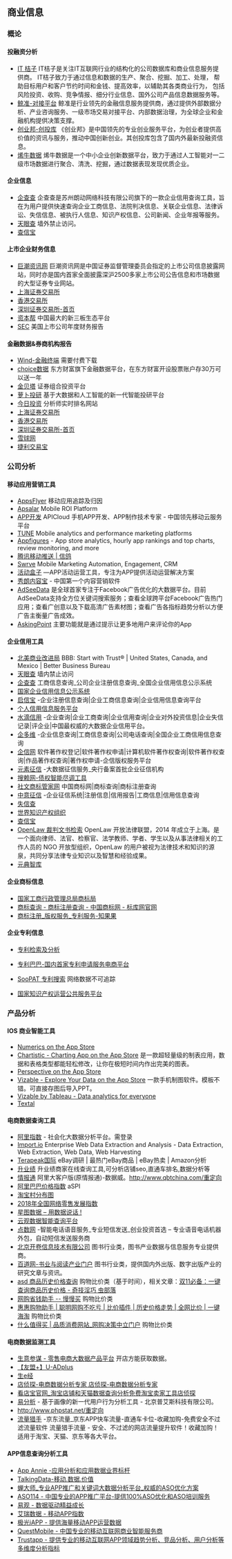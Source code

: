 ## 商业信息

### 概论

#### 投融资分析

- [IT 桔子](https://www.itjuzi.com/) IT桔子是关注IT互联网行业的结构化的公司数据库和商业信息服务提供商。 IT桔子致力于通过信息和数据的生产、聚合、挖掘、加工、处理， 帮助目标用户和客户节约时间和金钱、提高效率，以辅助其各类商业行为， 包括风险投资、收购、竞争情报、细分行业信息、国外公司产品信息数据服务等。
- [鲸准-对接平台](https://rong.36kr.com/) 鲸准是行业领先的金融信息服务提供商，通过提供外部数据分析、产业咨询服务、一级市场交易对接平台、内部数据治理，为全球企业和金融机构提供决策支撑。
- [创业邦-创投库](https://www.cyzone.cn/event/) 《创业邦》是中国领先的专业创业服务平台，为创业者提供高价值的资讯与服务，推动中国创新创业。其创投库包含了国内外最新投融资信息。
- [烯牛数据](https://www.xiniudata.com/) 烯牛数据是一个中小企业创新数据平台，致力于通过人工智能对一二级市场数据进行聚合、清洗、挖掘，通过数据表现发现优质企业。

#### 企业信息

- [企查查](http://www.qichacha.com/) 企查查是苏州朗动网络科技有限公司旗下的一款企业信用查询工具，旨在为用户提供快速查询企业工商信息、法院判决信息、关联企业信息、法律诉讼、失信信息、被执行人信息、知识产权信息、公司新闻、企业年报等服务。
- [天眼查](https://www.tianyancha.com/) 墙外禁止访问。
- [查信宝](http://www.chaxinbao.cn/)

#### 上市企业财务信息

- [巨潮资讯网](http://www.cninfo.com.cn/cninfo-new/index) 巨潮资讯网是中国证券监督管理委员会指定的上市公司信息披露网站，同时亦是国内首家全面披露深沪2500多家上市公司公告信息和市场数据的大型证券专业网站。
- [上海证券交易所](http://www.sse.com.cn/)
- [香港交易所](http://www.hkex.com.hk/?sc_lang=zh-HK)
- [深圳证券交易所-首页](http://www.szse.cn/)
- [资本帮](http://www.chinaipo.com/) 中国最大的新三板生态平台
- [SEC](https://www.sec.gov/) 美国上市公司年度财务报告

#### 金融数据&券商机构报告

- [Wind-金融终端](http://www.wind.com.cn/NewSite/wft.html) 需要付费下载
- [choice数据](http://choice.eastmoney.com/) 东方财富旗下金融数据平台，在东方财富开设股票账户存30万可以送一年
- [金贝塔](https://igoldenbeta.com/) 证券组合投资平台
- [萝卜投研](https://robo.datayes.com/v2/) 基于大数据和人工智能的新一代智能投研平台
- [今日投资](http://www.investoday.com.cn/) 分析师实时排名网站
- [上海证券交易所](http://www.sse.com.cn/)
- [香港交易所](http://www.hkex.com.hk/?sc_lang=zh-HK)
- [深圳证券交易所-首页](http://www.szse.cn/)
- [雪球网](https://xueqiu.com/)
- [捷利交易宝](https://itunes.apple.com/cn/app/%E6%8D%B7%E5%88%A9%E4%BA%A4%E6%98%93%E5%AE%9D-%E6%B8%AF%E8%82%A1%E7%BE%8E%E8%82%A1%E8%82%A1%E7%A5%A8%E7%82%92%E8%82%A1%E8%BD%AF%E4%BB%B6/id716379516?mt=8)
### 公司分析

#### 移动应用营销工具

- [AppsFlyer](https://www.appsflyer.com/cn/) 移动应用追踪及归因
- [Apsalar](https://apsalar.com/) Mobile ROI Platform
- [APP开发](https://www.apicloud.com/) APICloud 手机APP开发、APP制作技术专家 - 中国领先移动云服务平台
- [TUNE](https://www.tune.com/) Mobile analytics and performance marketing platforms
- [Appfigures](https://appfigures.com/)  - App store analytics, hourly app rankings and top charts, review monitoring, and more
- [腾讯移动推送 | 信鸽](http://xg.qq.com/)
- [Swrve](https://www.swrve.com/) Mobile Marketing Automation, Engagement, CRM
- [活动盒子](http://www.huodonghezi.com/) —APP活动运营工具，专注为APP提供活动运营解决方案
- [秀朗内容宝](http://www.51neirong.com/) - 中国第一个内容营销软件
- [AdSeeData](https://www.adseedata.com/) 是全球首家专注于Facebook广告优化的大数据平台。目前AdSeeData支持全方位关键词搜索服务；查看全球跨平台Facebook广告热门应用；查看广创意以及下载高清广告素材图；查看广告各指标趋势分析以方便广告主衡量广告成效。
- [AskingPoint](https://www.askingpoint.com/) 主要功能就是通过提示让更多地用户来评论你的App


#### 企业信用工具

- [北美商业改进局](https://www.bbb.org/en/us) BBB: Start with Trust® | United States, Canada, and Mexico | Better Business Bureau
- [天眼查](https://www.tianyancha.com/) 墙内禁止访问
- [企查查](https://www.qichacha.com/) 工商信息查询_公司企业注册信息查询_全国企业信用信息公示系统
- [国家企业信用信息公示系统](http://www.gsxt.gov.cn/index.html)
- [启信宝](http://www.qixin.com/) -企业注册信息查询|企业工商信息查询|企业信用信息查询平台
- [个人信用信息服务平台](https://ipcrs.pbccrc.org.cn/)
- [水滴信用](http://shuidi.cn/) -企业查询|企业工商查询|企业信用查询|企业对外投资信息|企业失信记录|评企业|中国最权威的大数据企业信用平台。
- [企多维](http://www.qiduowei.com/) -企业信息查询|工商信息查询|公司电话查询|全国企业工商信用信息查询
- [企信网](http://www.publics.com.cn/) 软件著作权登记|软件著作权申请|计算机软件著作权查询|软件著作权查询|作品著作权查询|著作权申请-企信版权服务平台
- [元素征信](https://elements.org.cn/) -大数据征信服务_央行备案首批企业征信机构
- [搜赖网-债权智能尽调工具](http://www.laipigo.com/)
- [社文商标管家网](http://www.shewentm.com/) 中国商标网|商标查询|商标注册查询
- [中意征信](http://www.zycredit.com/) -企业征信系统|注册信息|信用报告|工商信息|信用信息查询
- [失信查](http://shuidi.cn/uncredit/pc-broken)
- [世界知识产权组织](http://www.wipo.int/reference/zh/)
- [查信宝](http://www.chaxinbao.cn/)
- [OpenLaw 裁判文书检索](http://openlaw.cn/) OpenLaw 开放法律联盟，2014 年成立于上海。是一个面向律师、法官、检察官、法学教师、学者、学生以及从事法律相关的工作人员的 NGO 开放型组织，OpenLaw 的用户被视为法律技术和知识的源泉，共同分享法律专业知识以及智慧和经验成果。
- [元典智库](https://www.chineselaw.com/)

#### 企业商标信息

- [国家工商行政管理总局商标局](http://sbj.saic.gov.cn/)
- [商标查询 - 商标注册查询 - 中国商标网 - 标库网官网](http://www.tmkoo.com/)
- [商标注册_版权服务_专利服务-知果果](http://www.zhiguoguo.com/)

#### 企业专利信息

- [专利检索及分析](http://www.pss-system.gov.cn/sipopublicsearch/portal/uiIndex.shtml)

- [专利巴巴-国内首家专利申请服务电商平台](http://www.zlbaba.com/)

- [SooPAT 专利搜索](http://www2.soopat.com/Home/IIndex) 网络数据不可追踪

- [国家知识产权运营公共服务平台](http://www.sipop.cn/gate/index.html)


### 产品分析

#### IOS 商业智能工具

- [‎Numerics on the App Store](https://itunes.apple.com/us/app/numerics-dashboards-to-visualize/id875319874?mt=8)
- [‎Chartistic - Charting App on the App Store](https://itunes.apple.com/us/app/charting-app-chartistic/id1127272574?mt=8) 是一款超轻量级的制表应用，数据和表格类型都能轻松修改，让你在极短时间内作出完美的图表。
- [‎Perspective on the App Store](https://itunes.apple.com/us/app/perspective/id516098684?mt=8)
- [‎Vizable - Explore Your Data on the App Store](https://itunes.apple.com/us/app/vizable-explore-your-data/id1039023889?mt=8) 一款手机制图软件。模板不错。可直接存图后导入PPT。
- [Vizable by Tableau - Data analytics for everyone](http://vizable.tableau.com/)
- [Textal](http://www.textal.org/)

#### 电商数据查询工具

- [阿里指数](https://alizs.taobao.com/) - 社会化大数据分析平台。需登录
- [Import.io](https://www.import.io/) Enterprise Web Data Extraction and Analysis - Data Extraction, Web Extraction, Web Data, Web Harvesting
- [Terapeak国际](https://www.terapeak.cn/) eBay调研 | 最热门eBay商品 | eBay热卖 | Amazon分析
- [升业绩](http://www.shengyeji.com/gong/) 升业绩商家在线查询工具,可分析店铺seo,直通车排名,数据分析等
- [情报通](http://www.ecdataway.com/qbt/) 阿里大客户版(原情报通)-数据威。http://www.qbtchina.com/重定向
- [阿里巴巴价格指数](http://topic.aliresearch.com/market/aliresearch/aspi.php) aSPI
- [淘宝村分布图](http://topic.aliresearch.com/market/aliresearch/tbcfbt.php)
- [2018年全国网络零售发展指数](http://event.analysys.cn/pc/retailindex/view/index.html#retail-tit)
- [星图数据 – 用数据说话 !](http://www.syntun.com.cn/)
- [云观数据智能查询平台](http://www.ecyung.com/unLoginIndex)
- [点数网](http://dotshu.com/) -智能电话语音服务_专业短信发送_创业投资首选 – 专业语音电话机器外包，自动短信发送服务商
- [北京开卷信息技术有限公司](http://www.openbook.com.cn) 图书行业类，图书产业数据与信息服务专业提供商。
- [百道网-书业与阅读产业门户](http://www.bookdao.com/) 图书行业类，提供国内外出版、数字出版产业的研究文章与资讯。
- [asd 商品历史价格查询](http://asd-price.com/) 购物比价类（基于时间），相关文章：[双11必备：一键查询商品历史价格 - 奇技淫巧 虫部落](http://bbs.chongbuluo.com/thread-5598-1-1.html)
- [网购省钱助手 -- 慢慢买](https://tool.manmanbuy.com/) 购物比价类
- [惠惠购物助手 | 聪明网购不吃亏 | 比价插件 | 历史价格走势 | 全网比价 | 一键海淘](http://zhushou.huihui.cn/) 购物比价类
- [什么值得买 | 品质消费网站\_网购决策中立门户](https://www.smzdm.com/) 购物比价类

#### 电商数据监测工具

- [生意参谋 - 零售电商大数据产品平台](https://sycm.taobao.com/custom/no_permission?code=5902&message=No%20Shop.&ref_url=https://sycm.taobao.com/portal/index.htm) 开店方能获取数据。
- [【友盟+】U-ADplus](https://fuwu.taobao.com/ser/detail.htm?service_code=APP_SERVICE_GXB)
- [生e经](https://fuwu.taobao.com/serv/shop_index.htm?isv_id=254687712)
- [店侦探-电商数据分析专家 店侦探-电商数据分析专家](https://www.dianzhentan.com/)
- [看店宝官网_淘宝店铺和天猫数据查询分析免费淘宝卖家工具店侦探](https://www.kandianbao.com/)
- [易分析](http://www.yeefx.com/)  - 基于画像的新一代用户行为分析工具 - 北京普艾斯科技有限公司。
- http://www.phpstat.net/重定向
- [流量猎手](http://www.liuliang120.com/) -京东流量_京东APP快车流量-直通车卡位-收藏加购-免费安全不过滤流量软件 流量猎手流量 - 安全、不过滤的网店流量提升软件！收藏加购！适用于淘宝、天猫、京东等各大平台。


#### APP信息查询分析工具

- [App Annie -应用分析和应用数据业界标杆](https://www.appannie.com/cn/)
- [TalkingData-移动.数据.价值](http://www.talkingdata.com/)
- [蝉大师_专业APP推广和关键词大数据分析平台_权威的ASO优化方案](https://www.chandashi.com/)
- [ASO114 - 中国专业的APP推广平台-提供100%ASO优化和ASO培训服务](https://aso114.com/)
- [易观 - 数据驱动精益成长](https://www.analysys.cn/)
- [艾瑞数据 - 移动APP指数](http://index.iresearch.com.cn/app)
- [极光iAPP - 提供海量移动APP运营数据](https://www.jiguang.cn/iapp)
- [QuestMobile - 中国专业的移动互联网商业智能服务商](https://www.questmobile.com.cn/)
- [Trustapp - 提供专业的移动互联网APP领域趋势分析、竞品分析、用户分析等多维度分析指标](http://app.itrustdata.com/)
